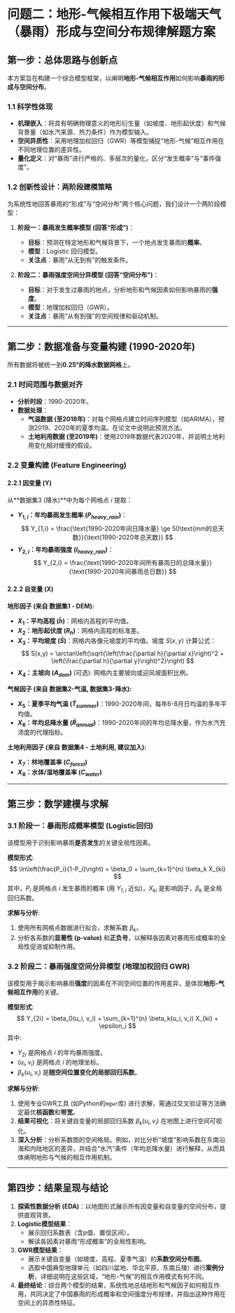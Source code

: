 # 问题二：地形-气候相互作用下极端天气（暴雨）形成与空间分布规律解题方案

## 第一步：总体思路与创新点

本方案旨在构建一个综合模型框架，以阐明**地形-气候相互作用**如何影响**暴雨的形成与空间分布**。

### 1.1 科学性体现
- **机理嵌入**：将具有明确物理意义的地形衍生量（如坡度、地形起伏度）和气候背景量（如水汽来源、热力条件）作为模型输入。
- **空间异质性**：采用地理加权回归（GWR）等模型捕捉“地形-气候”相互作用在不同地理位置的差异性。
- **量化定义**：对“暴雨”进行严格的、多层次的量化，区分“发生概率”与“事件强度”。

### 1.2 创新性设计：两阶段建模策略
为系统性地回答暴雨的“形成”与“空间分布”两个核心问题，我们设计一个两阶段模型：

1.  **阶段一：暴雨发生概率模型 (回答“形成”)**：
    -   **目标**：预测在特定地形和气候背景下，一个地点发生暴雨的**概率**。
    -   **模型**：Logistic 回归模型。
    -   **关注点**：暴雨“从无到有”的触发条件。

2.  **阶段二：暴雨强度空间分异模型 (回答“空间分布”)**：
    -   **目标**：对于发生过暴雨的地点，分析地形和气候因素如何影响暴雨的**强度**。
    -   **模型**：地理加权回归（GWR）。
    -   **关注点**：暴雨“从有到强”的空间规律和驱动机制。

---

## 第二步：数据准备与变量构建 (1990-2020年)

所有数据将被统一到**0.25°的降水数据网格**上。

### 2.1 时间范围与数据对齐
- **分析时段**：1990-2020年。
- **数据处理**：
    - **气温数据 (至2018年)**：对每个网格点建立时间序列模型（如ARIMA），预测2019、2020年的夏季均温。在论文中说明此预测方法。
    - **土地利用数据 (至2019年)**：使用2019年数据代表2020年，并说明土地利用变化相对缓慢的假设。

### 2.2 变量构建 (Feature Engineering)

#### 2.2.1 因变量 (Y)
从**数据集3 (降水)**中为每个网格点 $i$ 提取：
- **$Y_{1,i}$：年均暴雨发生概率 ($P_{heavy\_rain}$)**：
  $$ Y_{1,i} = \frac{\text{1990-2020年间日降水量} \ge 50\text{mm的总天数}}{\text{1990-2020年总天数}} $$
- **$Y_{2,i}$：年均暴雨强度 ($I_{heavy\_rain}$)**：
  $$ Y_{2,i} = \frac{\text{1990-2020年间所有暴雨日的总降水量}}{\text{1990-2020年间暴雨总日数}} $$

#### 2.2.2 自变量 (X)

**地形因子 (来自 数据集1 - DEM):**
- **$X_1$：平均高程 ($\bar{h}$)**：网格内高程的平均值。
- **$X_2$：地形起伏度 ($R_h$)**：网格内高程的标准差。
- **$X_3$：平均坡度 ($\bar{S}$)**：网格内各像元坡度的平均值。坡度 $S(x,y)$ 计算公式：
  $$ S(x,y) = \arctan\left(\sqrt{\left(\frac{\partial h}{\partial x}\right)^2 + \left(\frac{\partial h}{\partial y}\right)^2}\right) $$
- **$X_4$：主坡向 ($A_{dom}$)** (可选): 网格内主要坡向或迎风坡面积比例。

**气候因子 (来自 数据集2-气温, 数据集3-降水):**
- **$X_5$：夏季平均气温 ($\bar{T}_{summer}$)**：1990-2020年间，每年6-8月日均温的多年平均值。
- **$X_6$：年均总降水量 ($\bar{R}_{annual}$)**：1990-2020年间的年均总降水量，作为水汽充沛度的代理指标。

**土地利用因子 (来自 数据集4 - 土地利用, 建议加入):**
- **$X_7$：林地覆盖率 ($C_{forest}$)**
- **$X_8$：水体/湿地覆盖率 ($C_{water}$)**

---

## 第三步：数学建模与求解

### 3.1 阶段一：暴雨形成概率模型 (Logistic回归)

该模型用于识别影响暴雨**是否发生**的关键全局性因素。

**模型形式**:
$$ \ln\left(\frac{P_i}{1-P_i}\right) = \beta_0 + \sum_{k=1}^{n} \beta_k X_{ki} $$
其中，$P_i$ 是网格点 $i$ 发生暴雨的概率 (用 $Y_{1,i}$ 近似)，$X_{ki}$ 是影响因子，$\beta_k$ 是全局回归系数。

**求解与分析**:
1.  使用所有网格点数据进行拟合，求解系数 $\beta_k$。
2.  分析各系数的**显著性 (p-value)** 和**正负号**，以解释各因素对暴雨形成概率的全局性促进或抑制作用。

### 3.2 阶段二：暴雨强度空间分异模型 (地理加权回归 GWR)

该模型用于揭示影响暴雨**强度**的因素在不同空间位置的作用差异，是体现**地形-气候相互作用**的关键。

**模型形式**:
$$ Y_{2i} = \beta_0(u_i, v_i) + \sum_{k=1}^{n} \beta_k(u_i, v_i) X_{ki} + \epsilon_i $$
其中:
- $Y_{2i}$ 是网格点 $i$ 的年均暴雨强度。
- $(u_i, v_i)$ 是网格点 $i$ 的地理坐标。
- $\beta_k(u_i, v_i)$ 是**随空间位置变化的局部回归系数**。

**求解与分析**:
1.  使用专业GWR工具 (如Python的`mgwr`库) 进行求解，需通过交叉验证等方法确定最优**核函数**和**带宽**。
2.  **结果可视化**：将关键自变量的局部回归系数 $\beta_k(u_i, v_i)$ 在地图上进行空间可视化。
3.  **深入分析**：分析系数图的空间格局。例如，对比分析“坡度”影响系数在东南沿海和内陆地区的差异，并结合“水汽”条件（年均总降水量）进行解释，从而具体阐明地形与气候的相互作用机制。

---

## 第四步：结果呈现与结论

1.  **探索性数据分析 (EDA)**：以地图形式展示所有因变量和自变量的空间分布，提供直观背景。
2.  **Logistic模型结果**：
    -   展示回归系数表（含p值、置信区间）。
    -   解读各因素对暴雨“形成概率”的全局性影响。
3.  **GWR模型结果**：
    -   展示关键自变量（如坡度、高程、夏季气温）的**系数空间分布图**。
    -   选取中国典型地理单元（如四川盆地、华北平原、东南丘陵）进行**案例分析**，详细说明在这些区域，“地形-气候”的相互作用模式有何不同。
4.  **最终结论**：综合两个模型的结果，系统性地总结地形和气候因子如何相互作用，共同决定了中国暴雨的形成概率和空间强度分布规律，并指出这种作用在空间上的异质性特征。